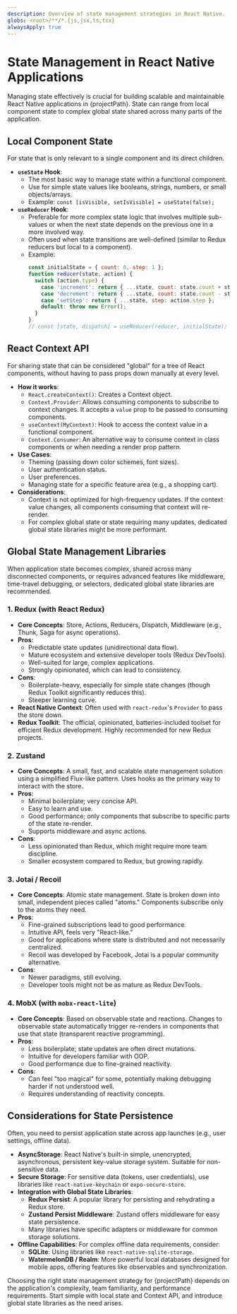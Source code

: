 ```yaml
---
description: Overview of state management strategies in React Native.
globs: <root>/**/*.{js,jsx,ts,tsx}
alwaysApply: true
---
```


# State Management in React Native Applications

Managing state effectively is crucial for building scalable and maintainable React Native applications in {projectPath}. State can range from local component state to complex global state shared across many parts of the application.

## Local Component State

For state that is only relevant to a single component and its direct children.

-   **`useState` Hook**:
    -   The most basic way to manage state within a functional component.
    -   Use for simple state values like booleans, strings, numbers, or small objects/arrays.
    -   Example: `const [isVisible, setIsVisible] = useState(false);`
-   **`useReducer` Hook**:
    -   Preferable for more complex state logic that involves multiple sub-values or when the next state depends on the previous one in a more involved way.
    -   Often used when state transitions are well-defined (similar to Redux reducers but local to a component).
    -   Example:
        ```javascript
        const initialState = { count: 0, step: 1 };
        function reducer(state, action) {
          switch (action.type) {
            case 'increment': return { ...state, count: state.count + state.step };
            case 'decrement': return { ...state, count: state.count - state.step };
            case 'setStep': return { ...state, step: action.step };
            default: throw new Error();
          }
        }
        // const [state, dispatch] = useReducer(reducer, initialState);
        ```

## React Context API

For sharing state that can be considered "global" for a tree of React components, without having to pass props down manually at every level.

-   **How it works**:
    -   `React.createContext()`: Creates a Context object.
    -   `Context.Provider`: Allows consuming components to subscribe to context changes. It accepts a `value` prop to be passed to consuming components.
    -   `useContext(MyContext)`: Hook to access the context value in a functional component.
    -   `Context.Consumer`: An alternative way to consume context in class components or when needing a render prop pattern.
-   **Use Cases**:
    -   Theming (passing down color schemes, font sizes).
    -   User authentication status.
    -   User preferences.
    -   Managing state for a specific feature area (e.g., a shopping cart).
-   **Considerations**:
    -   Context is not optimized for high-frequency updates. If the context value changes, all components consuming that context will re-render.
    -   For complex global state or state requiring many updates, dedicated global state libraries might be more performant.

## Global State Management Libraries

When application state becomes complex, shared across many disconnected components, or requires advanced features like middleware, time-travel debugging, or selectors, dedicated global state libraries are recommended.

### 1. Redux (with React Redux)
-   **Core Concepts**: Store, Actions, Reducers, Dispatch, Middleware (e.g., Thunk, Saga for async operations).
-   **Pros**:
    -   Predictable state updates (unidirectional data flow).
    -   Mature ecosystem and extensive developer tools (Redux DevTools).
    -   Well-suited for large, complex applications.
    -   Strongly opinionated, which can lead to consistency.
-   **Cons**:
    -   Boilerplate-heavy, especially for simple state changes (though Redux Toolkit significantly reduces this).
    -   Steeper learning curve.
-   **React Native Context**: Often used with `react-redux`'s `Provider` to pass the store down.
-   **Redux Toolkit**: The official, opinionated, batteries-included toolset for efficient Redux development. Highly recommended for new Redux projects.

### 2. Zustand
-   **Core Concepts**: A small, fast, and scalable state management solution using a simplified Flux-like pattern. Uses hooks as the primary way to interact with the store.
-   **Pros**:
    -   Minimal boilerplate; very concise API.
    -   Easy to learn and use.
    -   Good performance; only components that subscribe to specific parts of the state re-render.
    -   Supports middleware and async actions.
-   **Cons**:
    -   Less opinionated than Redux, which might require more team discipline.
    -   Smaller ecosystem compared to Redux, but growing rapidly.

### 3. Jotai / Recoil
-   **Core Concepts**: Atomic state management. State is broken down into small, independent pieces called "atoms." Components subscribe only to the atoms they need.
-   **Pros**:
    -   Fine-grained subscriptions lead to good performance.
    -   Intuitive API, feels very "React-like."
    -   Good for applications where state is distributed and not necessarily centralized.
    -   Recoil was developed by Facebook, Jotai is a popular community alternative.
-   **Cons**:
    -   Newer paradigms, still evolving.
    -   Developer tools might not be as mature as Redux DevTools.

### 4. MobX (with `mobx-react-lite`)
-   **Core Concepts**: Based on observable state and reactions. Changes to observable state automatically trigger re-renders in components that use that state (transparent reactive programming).
-   **Pros**:
    -   Less boilerplate; state updates are often direct mutations.
    -   Intuitive for developers familiar with OOP.
    -   Good performance due to fine-grained reactivity.
-   **Cons**:
    -   Can feel "too magical" for some, potentially making debugging harder if not understood well.
    -   Requires understanding of reactivity concepts.

## Considerations for State Persistence

Often, you need to persist application state across app launches (e.g., user settings, offline data).

-   **AsyncStorage**: React Native's built-in simple, unencrypted, asynchronous, persistent key-value storage system. Suitable for non-sensitive data.
-   **Secure Storage**: For sensitive data (tokens, user credentials), use libraries like `react-native-keychain` or `expo-secure-store`.
-   **Integration with Global State Libraries**:
    -   **Redux Persist**: A popular library for persisting and rehydrating a Redux store.
    -   **Zustand Persist Middleware**: Zustand offers middleware for easy state persistence.
    -   Many libraries have specific adapters or middleware for common storage solutions.
-   **Offline Capabilities**: For complex offline data requirements, consider:
    -   **SQLite**: Using libraries like `react-native-sqlite-storage`.
    -   **WatermelonDB / Realm**: More powerful local databases designed for mobile apps, offering features like observables and synchronization.

Choosing the right state management strategy for {projectPath} depends on the application's complexity, team familiarity, and performance requirements. Start simple with local state and Context API, and introduce global state libraries as the need arises.
```
